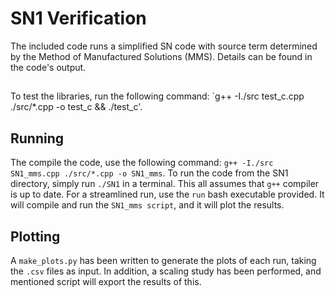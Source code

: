 # SN1 Verification
The included code runs a simplified SN code with source term determined by the Method of Manufactured Solutions (MMS). 
Details can be found in the code's output.

## 
To test the libraries, run the following command: `g++ -I./src test_c.cpp ./src/*.cpp -o test_c && ./test_c'.

## Running 
The compile the code, use the following command: `g++ -I./src SN1_mms.cpp ./src/*.cpp -o SN1_mms`. 
To run the code from the SN1 directory, simply run `./SN1` in a terminal.
This all assumes that `g++` compiler is up to date.
For a streamlined run, use the `run` bash executable provided.
It will compile and run the `SN1_mms script`, and it will plot the results.

## Plotting
A `make_plots.py` has been written to generate the plots of each run, taking the `.csv` files as input.
In addition, a scaling study has been performed, and mentioned script will export the results of this.
